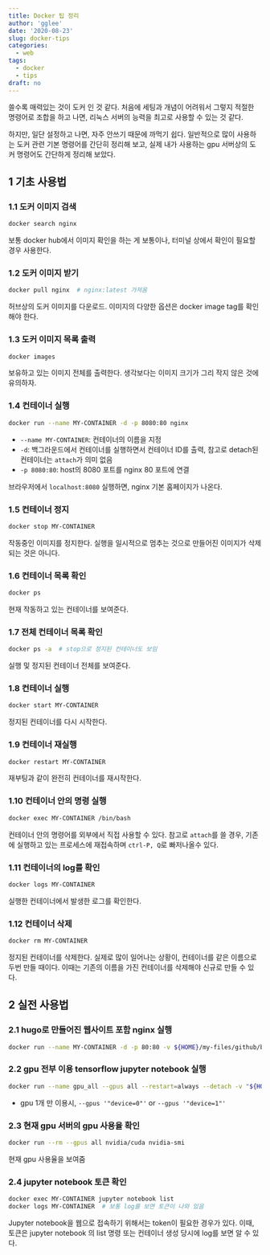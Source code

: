 ```yaml
---
title: Docker 팁 정리
author: 'gglee'
date: '2020-08-23'
slug: docker-tips
categories:
  - web
tags: 
  - docker
  - tips
draft: no
---
```


쓸수록 매력있는 것이 도커 인 것 같다. 처음에 세팅과 개념이 어려워서 그렇지 적절한 명령어로 조합을 하고 나면, 리눅스 서버의 능력을 최고로 사용할 수 있는 것 같다.

하지만, 일단 설정하고 나면, 자주 안쓰기 때문에 까먹기 쉽다. 일반적으로 많이 사용하는 도커 관련 기본 명령어를 간단히 정리해 보고, 실제 내가 사용하는 gpu 서버상의 도커 명령어도 간단하게 정리해 보았다.

## 1 기초 사용법

### 1.1 도커 이미지 검색

```bash
docker search nginx  
```

보통 docker hub에서 이미지 확인을 하는 게 보통이나, 터미널 상에서 확인이 필요할 경우 사용한다.

### 1.2 도커 이미지 받기

```bash
docker pull nginx  # nginx:latest 가져옴
```

허브상의 도커 이미지를 다운로드. 이미지의 다양한 옵션은 docker image tag를 확인해야 한다.

### 1.3 도커 이미지 목록 출력

```bash
docker images  
```

보유하고 있는 이미지 전체를 출력한다. 생각보다는 이미지 크기가 그리 작지 않은 것에 유의하자.

### 1.4 컨테이너 실행

```bash
docker run --name MY-CONTAINER -d -p 8080:80 nginx  
```

* `--name MY-CONTAINER`: 컨테이너의 이름을 지정
* `-d`: 백그라운드에서 컨테이너를 실행하면서 컨테이너 ID를 출력, 참고로 detach된 컨테이너는 `attach`가 의미 없음
* `-p 8080:80`: host의 8080 포트를 nginx 80 포트에 연결

브라우저에서 `localhost:8080` 실행하면, nginx 기본 홈페이지가 나온다.

### 1.5 컨테이너 정지

```bash
docker stop MY-CONTAINER  
```

작동중인 이미지를 정지한다. 실행을 일시적으로 멈추는 것으로 만들어진 이미지가 삭제되는 것은 아니다.

### 1.6 컨테이너 목록 확인

```bash
docker ps
```

현재 작동하고 있는 컨테이너를 보여준다.

### 1.7 전체 컨테이너 목록 확인

```bash
docker ps -a  # stop으로 정지된 컨테이너도 보임
```

실행 및 정지된 컨테이너 전체를 보여준다.

### 1.8 컨테이너 실행

```bash
docker start MY-CONTAINER
```

정지된 컨테이너를 다시 시작한다.

### 1.9 컨테이너 재실행

```bash
docker restart MY-CONTAINER
```

재부팅과 같이 완전히 컨테이너를 재시작한다.

### 1.10 컨테이너 안의 명령 실행

```bash
docker exec MY-CONTAINER /bin/bash
```

컨테이너 안의 명령어를 외부에서 직접 사용할 수 있다. 참고로 `attach`를 쓸 경우, 기존에 실행하고 있는 프로세스에 재접속하며 `ctrl-P, Q`로 빠저나올수 있다.

### 1.11 컨테이너의 log를 확인

```bash
docker logs MY-CONTAINER
```

실행한 컨테이너에서 발생한 로그를 확인한다.

### 1.12 컨테이너 삭제

```bash
docker rm MY-CONTAINER
```

정지된 컨테이너를 삭제한다. 실제로 많이 일어나는 상황이, 컨테이너를 같은 이름으로 두번 만들 때이다. 이때는 기존의 이름을 가진 컨테이너를 삭제해야 신규로 만들 수 있다.

## 2 실전 사용법

### 2.1 hugo로 만들어진 웹사이트 포함 nginx 실행

```bash
docker run --name MY-CONTAINER -d -p 80:80 -v ${HOME}/my-files/github/blog/public:/usr/share/nginx/html:ro nginx
```

### 2.2 gpu 전부 이용 tensorflow jupyter notebook 실행

```bash
docker run --name gpu_all --gpus all --restart=always --detach -v "${HOME}/my-files/tf/notebooks:/tf/notebooks" -p 8888:8888 tensorflow/tensorflow:latest-gpu-jupyter
```

* gpu 1개 만 이용시, `--gpus '"device=0"'` or `--gpus '"device=1"'`

### 2.3 현재 gpu 서버의 gpu 사용율 확인

```bash
docker run --rm --gpus all nvidia/cuda nvidia-smi
```

현재 gpu 사용율을 보여줌

### 2.4 jupyter notebook 토큰 확인

```bash
docker exec MY-CONTAINER jupyter notebook list
docker logs MY-CONTAINER  # 보통 log를 보면 토큰이 나와 있음
```

Jupyter notebook을 웹으로 접속하기 위해서는 token이 필요한 경우가 있다. 이때, 토큰은 jupyter notebook 의 list 명령 또는 컨테이너 생성 당시에 log를 보면 알 수 있다.
